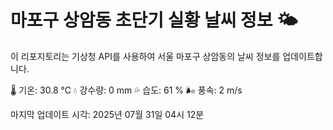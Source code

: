 
# 마포구 상암동 초단기 실황 날씨 정보 🌤️

이 리포지토리는 기상청 API를 사용하여 서울 마포구 상암동의 날씨 정보를 업데이트합니다. 

🌡️ 기온: 30.8 ℃
💧 강수량: 0 mm
💦 습도: 61 %
🌬️ 풍속: 2 m/s

마지막 업데이트 시각: 2025년 07월 31일 04시 12분    
